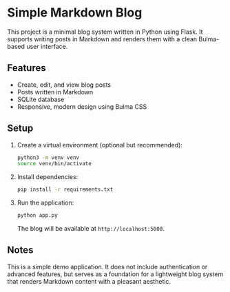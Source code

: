 # Simple Markdown Blog

This project is a minimal blog system written in Python using Flask.
It supports writing posts in Markdown and renders them with a clean
Bulma-based user interface.

## Features

- Create, edit, and view blog posts
- Posts written in Markdown
- SQLite database
- Responsive, modern design using Bulma CSS

## Setup

1. Create a virtual environment (optional but recommended):
   ```bash
   python3 -m venv venv
   source venv/bin/activate
   ```
2. Install dependencies:
   ```bash
   pip install -r requirements.txt
   ```
3. Run the application:
   ```bash
   python app.py
   ```
   The blog will be available at `http://localhost:5000`.

## Notes

This is a simple demo application. It does not include authentication
or advanced features, but serves as a foundation for a lightweight blog
system that renders Markdown content with a pleasant aesthetic.
